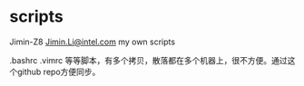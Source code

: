 # scripts
Jimin-Z8
Jimin.Li@intel.com my own scripts

.bashrc
.vimrc
等等脚本，有多个拷贝，散落都在多个机器上，很不方便。通过这个github repo方便同步。
